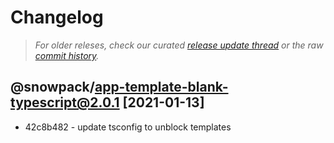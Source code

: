 # Changelog

> _For older releses, check our curated [release update thread](https://github.com/snowpackjs/snowpack/discussions/1183) or the raw [commit history](https://github.com/snowpackjs/snowpack/commits/main/create-snowpack-app/app-template-blank-typescript)._

## @snowpack/app-template-blank-typescript@2.0.1 [2021-01-13]

- 42c8b482 - update tsconfig to unblock templates
